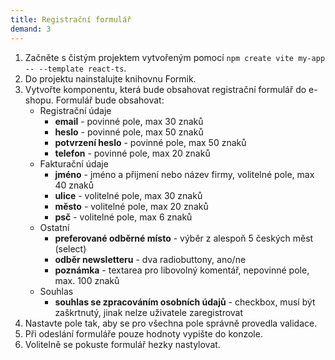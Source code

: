 ```yaml
---
title: Registrační formulář
demand: 3
---
```


1. Začněte s čistým projektem vytvořeným pomocí `npm create vite my-app -- --template react-ts`.
1. Do projektu nainstalujte knihovnu Formik.
1. Vytvořte komponentu, která bude obsahovat registrační formulář do e-shopu. Formulář bude obsahovat:
   * Registrační údaje
     - **email** - povinné pole, max 30 znaků
     - **heslo** - povinné pole, max 50 znaků
     - **potvrzení heslo** - povinné pole, max 50 znaků
     - **telefon** - povinné pole, max 20 znaků
   * Fakturační údaje
	   - **jméno** - jméno a přijmení nebo název firmy, volitelné pole, max 40 znaků
     - **ulice** - volitelné pole, max 30 znaků
     - **město** - volitelné pole, max 20 znaků
     - **psč** - volitelné pole, max 6 znaků
   * Ostatní
     - **preferované odběrné místo** - výběr z alespoň 5 českých měst (select)
     - **odběr newsletteru** - dva radiobuttony, ano/ne
     - **poznámka** - textarea pro libovolný komentář, nepovinné pole, max. 100 znaků
   * Souhlas
	   - **souhlas se zpracováním osobních údajů** - checkbox, musí být zaškrtnutý, jinak nelze uživatele zaregistrovat
1. Nastavte pole tak, aby se pro všechna pole správně provedla validace.
1. Při odeslání formuláře pouze hodnoty vypište do konzole.
1. Volitelně se pokuste formulář hezky nastylovat.



